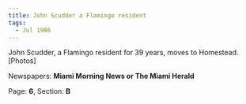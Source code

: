 ```yaml
---  
title: John Scudder a Flamingo resident  
tags:  
  - Jul 1986  
---  
```

  
John Scudder, a Flamingo resident for 39 years, moves to Homestead. [Photos]  
  
Newspapers: **Miami Morning News or The Miami Herald**  
  
Page: **6**, Section: **B** 
